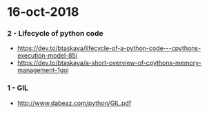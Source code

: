 # 16-oct-2018

### 2 - Lifecycle of python code

- https://dev.to/btaskaya/lifecycle-of-a-python-code---cpythons-execution-model-85i
- https://dev.to/btaskaya/a-short-overview-of-cpythons-memory-management-1goi

### 1 - GIL

- http://www.dabeaz.com/python/GIL.pdf


